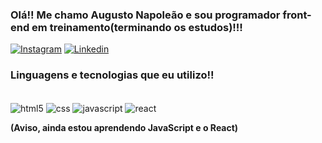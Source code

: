 ### Olá!! Me chamo Augusto Napoleão e sou programador front-end em treinamento(terminando os estudos)!!!

[![Instagram](https://img.shields.io/badge/Instagram-E4405F?style=for-the-badge&logo=instagram&logoColor=white)](https://www.instagram.com/_augusto_napoleao/)
[![Linkedin](https://img.shields.io/badge/LinkedIn-0077B5?style=for-the-badge&logo=linkedin&logoColor=white)](https://www.linkedin.com/in/augusto-napoleao-amorim)

### Linguagens e tecnologias que eu utilizo!!

<div style="display: inline_block"><br/>
    <img align="center" alt="html5" src="https://img.shields.io/badge/HTML5-E34F26?style=for-the-badge&logo=html5&logoColor=white"/>
    <img align="center" alt="css" src="https://img.shields.io/badge/CSS3-1572B6?style=for-the-badge&logo=css3&logoColor=white"/>
    <img align="center" alt="javascript" src="https://img.shields.io/badge/JavaScript-F7DF1E?style=for-the-badge&logo=javascript&logoColor=black"/>
    <img align="center" alt="react" src="https://img.shields.io/badge/React-20232A?style=for-the-badge&logo=react&logoColor=61DAFB"/>
</div>

<strong>(Aviso, ainda estou aprendendo JavaScript e o React)</strong>

